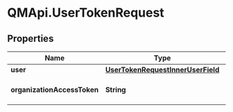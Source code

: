# QMApi.UserTokenRequest

## Properties
Name | Type | Description | Notes
------------ | ------------- | ------------- | -------------
**user** | [**UserTokenRequestInnerUserField**](UserTokenRequestInnerUserField.md) |  | [optional] 
**organizationAccessToken** | **String** | Organization Access token | 


